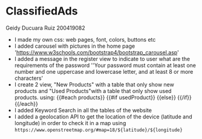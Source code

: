 # ClassifiedAds

Geidy Ducuara Ruiz 200419082

- I made my own css: web pages, font, colors, buttons etc 
- I added carousel with pictures in the home page 'https://www.w3schools.com/bootstrap4/bootstrap_carousel.asp'
- I added a message in the register view to indicate  to user what are the requirements of the password ''Your password must contain at least one number and one uppercase and lowercase letter, and at least 8 or more characters'
- I create 2 view, "New Products" with a table that only show new products and  "Used Products"with a table that only show used products. using:
 {{#each products}}
        {{#if usedProduct}}
        {{else}}
 {{/if}}
        {{/each}}
- I added Keyword Search in all the tables of the website
- I added a geolocation API to get the location of the device (latitude and longitude) in order to check it in a map using `https://www.openstreetmap.org/#map=18/${latitude}/${longitude}`
